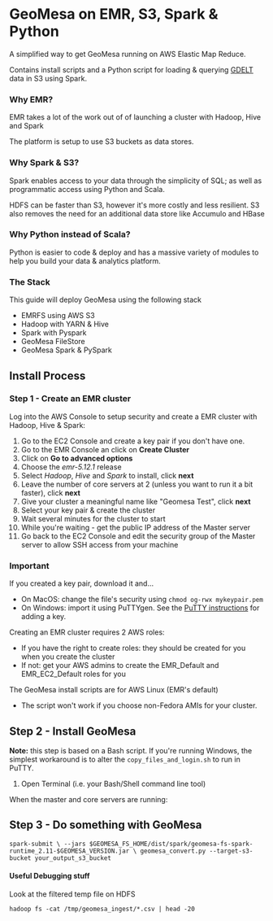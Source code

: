 # GeoMesa on EMR, S3, Spark & Python
A simplified way to get GeoMesa running on AWS Elastic Map Reduce.

Contains install scripts and a Python script for loading & querying [GDELT](https://www.gdeltproject.org/) data in S3 using Spark.

### Why EMR?
EMR takes a lot of the work out of of launching a cluster with Hadoop, Hive and Spark
 
The platform is setup to use S3 buckets as data stores.

### Why Spark & S3?
Spark enables access to your data through the simplicity of SQL; as well as programmatic access using Python and Scala.

HDFS can be faster than S3, however it's more costly and less resilient. S3 also removes the need for an additional data store like Accumulo and HBase

### Why Python instead of Scala?

Python is easier to code & deploy and has a massive variety of modules to help you build your data & analytics platform. 

### The Stack
This guide will deploy GeoMesa using the following stack

- EMRFS using AWS S3
- Hadoop with YARN & Hive
- Spark with Pyspark
- GeoMesa FileStore
- GeoMesa Spark & PySpark

## Install Process

### Step 1 - Create an EMR cluster
Log into the AWS Console to setup security and create a EMR cluster with Hadoop, Hive & Spark:
1. Go to the EC2 Console and create a key pair if you don't have one.
1. Go to the EMR Console an click on **Create Cluster**
1. Click on **Go to advanced options**
1. Choose the *emr-5.12.1* release
1. Select *Hadoop*, *Hive* and *Spark* to install, click **next**
1. Leave the number of core servers at 2 (unless you want to run it a bit faster), click **next**
1. Give your cluster a meaningful name like "Geomesa Test", click **next**
1. Select your key pair & create the cluster
1. Wait several minutes for the cluster to start
1. While you're waiting - get the public IP address of the Master server
1. Go back to the EC2 Console and edit the security group of the Master server to allow SSH access from your machine

### Important
If you created a key pair, download it and...
- On MacOS: change the file's security using `chmod og-rwx mykeypair.pem`
- On Windows: import it using PuTTYgen. See the [PuTTY instructions](https://docs.aws.amazon.com/AWSEC2/latest/UserGuide/putty.html) for adding a key.

Creating an EMR cluster requires 2 AWS roles:
- If you have the right to create roles: they should be created for you when you create the cluster
- If not: get your AWS admins to create the EMR_Default and EMR_EC2_Default roles for you

The GeoMesa install scripts are for AWS Linux (EMR's default)
- The script won't work if you choose non-Fedora AMIs for your cluster.

## Step 2 - Install GeoMesa
**Note:** this step is based on a Bash script. If you're running Windows, the simplest workaround is to alter the `copy_files_and_login.sh` to run in PuTTY.

1. Open Terminal (i.e. your Bash/Shell command line tool)


When the master and core servers are running:




## Step 3 - Do something with GeoMesa

`spark-submit \
--jars $GEOMESA_FS_HOME/dist/spark/geomesa-fs-spark-runtime_2.11-$GEOMESA_VERSION.jar \
geomesa_convert.py --target-s3-bucket your_output_s3_bucket`



#### Useful Debugging stuff

Look at the filtered temp file on HDFS

`hadoop fs -cat /tmp/geomesa_ingest/*.csv | head -20`
